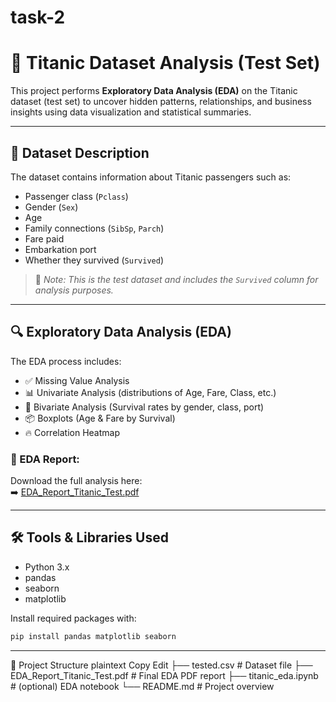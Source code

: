 # task-2
# 🚢 Titanic Dataset Analysis (Test Set)

This project performs **Exploratory Data Analysis (EDA)** on the Titanic dataset (test set) to uncover hidden patterns, relationships, and business insights using data visualization and statistical summaries.

---

## 📁 Dataset Description

The dataset contains information about Titanic passengers such as:
- Passenger class (`Pclass`)
- Gender (`Sex`)
- Age
- Family connections (`SibSp`, `Parch`)
- Fare paid
- Embarkation port
- Whether they survived (`Survived`)

> 📌 *Note: This is the test dataset and includes the `Survived` column for analysis purposes.*

---

## 🔍 Exploratory Data Analysis (EDA)

The EDA process includes:

- ✅ Missing Value Analysis  
- 📊 Univariate Analysis (distributions of Age, Fare, Class, etc.)  
- 🔁 Bivariate Analysis (Survival rates by gender, class, port)  
- 📦 Boxplots (Age & Fare by Survival)  
- 🔥 Correlation Heatmap  

### 📄 EDA Report:
Download the full analysis here:  
➡️ [EDA_Report_Titanic_Test.pdf](./EDA_Report_Titanic_Test.pdf)

---

## 🛠️ Tools & Libraries Used

- Python 3.x
- pandas
- seaborn
- matplotlib

Install required packages with:
```bash
pip install pandas matplotlib seaborn
```
---
📌 Project Structure
plaintext
Copy
Edit
├── tested.csv                   # Dataset file
├── EDA_Report_Titanic_Test.pdf # Final EDA PDF report
├── titanic_eda.ipynb           # (optional) EDA notebook
└── README.md                   # Project overview
